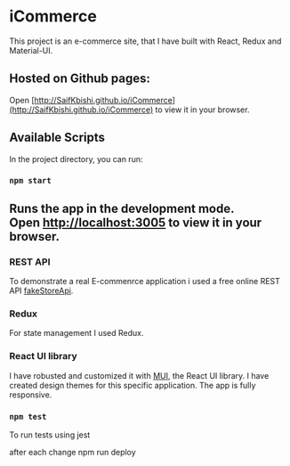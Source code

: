 # iCommerce

This project is an e-commerce site, that I have built with React, Redux and Material-UI.

## Hosted on Github pages: 
Open [http://SaifKbishi.github.io/iCommerce](http://SaifKbishi.github.io/iCommerce) to view it in your browser.


## Available Scripts

In the project directory, you can run:

### `npm start`

Runs the app in the development mode.\
Open [http://localhost:3005](http://localhost:3005) to view it in your browser.
---------------------------------------------

### REST API
To demonstrate a real E-commenrce application i used a free online REST API [fakeStoreApi](https://fakestoreapi.com/).

### Redux  
For state management I used Redux.  

### React UI library
I have robusted and customized it with [MUI](https://mui.com/), the React UI library.
I have created design themes for this specific application.
The app is fully responsive.

### `npm test`
To run tests using jest

after each change
npm run deploy